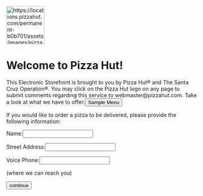 <img src="https://locations.pizzahut.com/permanent-b0b701/assets/images/pizzahut/header-logo.64264f56.png" alt="https://locations.pizzahut.com/permanent-b0b701/assets/images/pizzahut/header-logo.64264f56.png" width="100"/>
<h1>Welcome to Pizza Hut!</h1>
<p>This Electronic Storefront is brought to you by Pizza Hut® and The Santa Cruz Operation®. You may click on the Pizza Hut logo on any page to submit comments regarding this service to webmaster@pizzahut.com.
  Take a look at what we have to offer:<button>Sample Menu</button>
  <p>If you would like to order a pizza to be delivered, please provide the following information:</p>
<p>Name:<input/></p>
<p>Street Address:<input/>
<p>Voice Phone:<input/></p><p>(where we can reach you)</p>
<button>continue</button>
